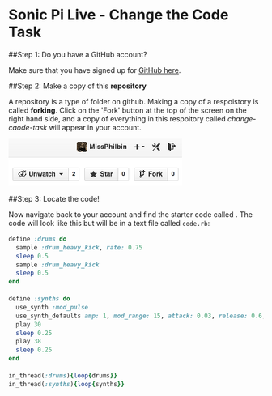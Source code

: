 # Sonic Pi Live - Change the Code Task

##Step 1: Do you have a GitHub account?

Make sure that you have signed up for [GitHub here](https://github.com/). 

##Step 2: Make a copy of this **repository**

A repository is a type of folder on github. Making a copy of a respoistory is called **forking**. Click on the 'Fork' button at the top of the screen on the right hand side, and a copy of everything in this respoitory called *change-caode-task* will appear in your account.

![](forking.png)

##Step 3: Locate the code!


Now navigate back to your account and find the starter code called . The code will look like this but will be in a text file called `code.rb`:

````ruby
define :drums do
  sample :drum_heavy_kick, rate: 0.75
  sleep 0.5
  sample :drum_heavy_kick
  sleep 0.5
end

define :synths do
  use_synth :mod_pulse
  use_synth_defaults amp: 1, mod_range: 15, attack: 0.03, release: 0.6, cutoff: 80, pulse_width: 0.2, mod_rate: 4
  play 30
  sleep 0.25
  play 38
  sleep 0.25
end

in_thread(:drums){loop{drums}}
in_thread(:synths){loop{synths}}
````


